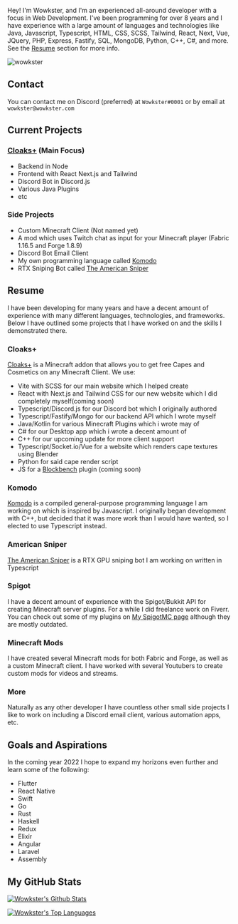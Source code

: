 Hey! I'm Wowkster, and I'm an experienced all-around developer with a focus in Web Development. I've been programming for over 8 years and I have experience with a large amount of languages and technologies like Java, Javascript, Typescript, HTML, CSS, SCSS, Tailwind, React, Next, Vue, JQuery, PHP, Express, Fastify, SQL, MongoDB, Python, C++, C#, and more. See the [Resume](#resume) section for more info.

<p align="left"> <img src="https://komarev.com/ghpvc/?username=wowkster&label=Profile%20views&color=0e75b6&style=flat" alt="wowkster" /> </p>

## Contact
You can contact me on Discord (preferred) at `Wowkster#0001` or by email at `wowkster@wowkster.com`

## Current Projects

### [Cloaks+](https://github.com/CloaksPlus) (Main Focus)
  * Backend in Node
  * Frontend with React Next.js and Tailwind
  * Discord Bot in Discord.js
  * Various Java Plugins
  * etc

### Side Projects

* Custom Minecraft Client (Not named yet)
* A mod which uses Twitch chat as input for your Minecraft player (Fabric 1.16.5 and Forge 1.8.9)
* Discord Bot Email Client
* My own programming language called [Komodo](https://github.com/KomodoLang/Komodo)
* RTX Sniping Bot called [The American Sniper](https://github.com/wowkster/AmericanSniper)

## Resume

I have been developing for many years and have a decent amount of experience with many different languages, technologies, and frameworks. Below I have outlined some projects that I have worked on and the skills I demonstrated there.

### Cloaks+

[Cloaks+](https://github.com/CloaksPlus) is a Minecraft addon that allows you to get free Capes and Cosmetics on any Minecraft Client. We use:

* Vite with SCSS for our main website which I helped create
* React with Next.js and Tailwind CSS for our new website which I did completely myself(coming soon)
* Typescript/Discord.js for our Discord bot which I originally authored
* Typescript/Fastify/Mongo for our backend API which I wrote myself
* Java/Kotlin for various Minecraft Plugins which i wrote may of
* C# for our Desktop app which i wrote a decent amount of
* C++ for our upcoming update for more client support
* Typescript/Socket.io/Vue for a website which renders cape textures using Blender
* Python for said cape render script
* JS for a [Blockbench](https://blockbench.net) plugin (coming soon)

### Komodo

[Komodo](https://github.com/KomodoLang/Komodo) is a compiled general-purpose programming language I am working on which is inspired by Javascript. I originally began development with C++, but decided that it was more work than I would have wanted, so I elected to use Typescript instead.

### American Sniper

[The American Sniper](https://github.com/wowkster/AmericanSniper) is a RTX GPU sniping bot I am working on written in Typescript

### Spigot

I have a decent amount of experience with the Spigot/Bukkit API for creating Minecraft server plugins. For a while I did freelance work on Fiverr. You can check out some of my plugins on [My SpigotMC page](https://www.spigotmc.org/resources/authors/wowkster.946669/) although they are mostly outdated.

### Minecraft Mods

I have created several Minecraft mods for both Fabric and Forge, as well as a custom Minecraft client. I have worked with several Youtubers to create custom mods for videos and streams.

### More

Naturally as any other developer I have countless other small side projects I like to work on including a Discord email client, various automation apps, etc.

## Goals and Aspirations

In the coming year 2022 I hope to expand my horizons even further and learn some of the following:

* Flutter
* React Native
* Swift
* Go
* Rust
* Haskell
* Redux
* Elixir
* Angular
* Laravel
* Assembly

## My GitHub Stats

[![Wowkster's Github Stats](https://github-readme-stats.vercel.app/api?username=wowkster&count_private=true&include_all_commits=true&show_icons=true&theme=algolia)](https://github.com/anuraghazra/github-readme-stats)

[![Wowkster's Top Languages](https://github-readme-stats.vercel.app/api/top-langs/?username=wowkster&layout=compact&theme=algolia)](https://github.com/anuraghazra/github-readme-stats)
